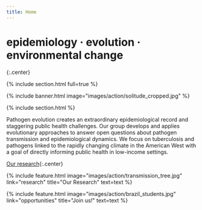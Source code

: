 ```yaml
---
title: Home
---
```


# epidemiology · evolution · environmental change


{:.center}

{% include section.html full=true %}

{% include banner.html image="images/action/solitude_cropped.jpg" %}

{% include section.html %}

Pathogen evolution creates an extraordinary epidemiological record and staggering public health challenges. Our group develops and applies evolutionary approaches to answer open questions about pathogen transmission and epidemiological dynamics. We focus on tuberculosis and pathogens linked to the rapidly changing climate in the American West with a goal of directly informing public health in low-income settings.  

[Our research](research){:.center} 

{%
  include feature.html
  image="images/action/transmission_tree.jpg"
  link="research"
  title="Our Research"
  text=text
%}

{%
  include feature.html
  image="images/action/brazil_students.jpg"
  link="opportunities"
  title="Join us!"
  text=text
%}

